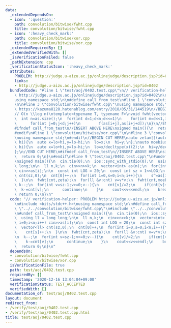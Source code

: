 ```yaml
---
data:
  _extendedDependsOn:
  - icon: ':question:'
    path: convolution/bitwise/fwht.cpp
    title: convolution/bitwise/fwht.cpp
  - icon: ':heavy_check_mark:'
    path: convolution/bitwise/xor.cpp
    title: convolution/bitwise/xor.cpp
  _extendedRequiredBy: []
  _extendedVerifiedWith: []
  _isVerificationFailed: false
  _pathExtension: cpp
  _verificationStatusIcon: ':heavy_check_mark:'
  attributes:
    PROBLEM: http://judge.u-aizu.ac.jp/onlinejudge/description.jsp?id=0402
    links:
    - http://judge.u-aizu.ac.jp/onlinejudge/description.jsp?id=0402
  bundledCode: "#line 1 \"test/aoj/0402.test.cpp\"\n// verification-helper: PROBLEM\
    \ http://judge.u-aizu.ac.jp/onlinejudge/description.jsp?id=0402\n\n#include <bits/stdc++.h>\n\
    using namespace std;\n\n#define call_from_test\n#line 1 \"convolution/bitwise/fwht.cpp\"\
    \n\n#line 3 \"convolution/bitwise/fwht.cpp\"\nusing namespace std;\n#endif\n//\
    \ https://kazuma8128.hatenablog.com/entry/2018/05/31/144519\n//BEGIN CUT HERE\n\
    // O(n \\log n)\ntemplate<typename T, typename F>\nvoid fwht(vector<T> &as,F f){\n\
    \  int n=as.size();\n  for(int d=1;d<n;d<<=1)\n    for(int m=d<<1,i=0;i<n;i+=m)\n\
    \      for(int j=0;j<d;j++)\n        f(as[i+j],as[i+j+d]);\n}\n//END CUT HERE\n\
    #ifndef call_from_test\n//INSERT ABOVE HERE\nsigned main(){\n  return 0;\n}\n\
    #endif\n#line 1 \"convolution/bitwise/xor.cpp\"\n\n#line 3 \"convolution/bitwise/xor.cpp\"\
    \nusing namespace std;\n#endif\n//BEGIN CUT HERE\nauto zeta=[](auto& lo,auto&\
    \ hi){\n  auto x=lo+hi,y=lo-hi;\n  lo=x;\n  hi=y;\n};\nauto moebius=[](auto& lo,auto&\
    \ hi){\n  auto x=lo+hi,y=lo-hi;\n  lo=x/decltype(x)(2);\n  hi=y/decltype(y)(2);\n\
    };\n//END CUT HERE\n#ifndef call_from_test\n//INSERT ABOVE HERE\nsigned main(){\n\
    \  return 0;\n}\n#endif\n#line 9 \"test/aoj/0402.test.cpp\"\n#undef call_from_test\n\
    \nsigned main(){\n  cin.tie(0);\n  ios::sync_with_stdio(0);\n  using ll = long\
    \ long;\n\n  ll n,k;\n  cin>>n>>k;\n  vector<int> as(n);\n  for(int i=0;i<n;i++)\
    \ cin>>as[i];\n\n  const int LOG = 20;\n  const int sz = 1<<LOG;\n  vector<ll>\
    \ cnt(sz,0);\n  cnt[0]++;\n  for(int i=0,s=0;i<n;i++){\n    s^=as[i];\n    cnt[s]++;\n\
    \  }\n\n  fwht(cnt,zeta);\n  for(ll &v:cnt) v=v*v;\n  fwht(cnt,moebius);\n\n \
    \ k--;\n  for(int v=sz-1;v>=0;v--){\n    cnt[v]/=2;\n    if(cnt[v]<=k){\n    \
    \  k-=cnt[v];\n      continue;\n    }\n    cout<<v<<endl;\n    break;\n  }\n \
    \ return 0;\n}\n"
  code: "// verification-helper: PROBLEM http://judge.u-aizu.ac.jp/onlinejudge/description.jsp?id=0402\n\
    \n#include <bits/stdc++.h>\nusing namespace std;\n\n#define call_from_test\n#include\
    \ \"../../convolution/bitwise/fwht.cpp\"\n#include \"../../convolution/bitwise/xor.cpp\"\
    \n#undef call_from_test\n\nsigned main(){\n  cin.tie(0);\n  ios::sync_with_stdio(0);\n\
    \  using ll = long long;\n\n  ll n,k;\n  cin>>n>>k;\n  vector<int> as(n);\n  for(int\
    \ i=0;i<n;i++) cin>>as[i];\n\n  const int LOG = 20;\n  const int sz = 1<<LOG;\n\
    \  vector<ll> cnt(sz,0);\n  cnt[0]++;\n  for(int i=0,s=0;i<n;i++){\n    s^=as[i];\n\
    \    cnt[s]++;\n  }\n\n  fwht(cnt,zeta);\n  for(ll &v:cnt) v=v*v;\n  fwht(cnt,moebius);\n\
    \n  k--;\n  for(int v=sz-1;v>=0;v--){\n    cnt[v]/=2;\n    if(cnt[v]<=k){\n  \
    \    k-=cnt[v];\n      continue;\n    }\n    cout<<v<<endl;\n    break;\n  }\n\
    \  return 0;\n}\n"
  dependsOn:
  - convolution/bitwise/fwht.cpp
  - convolution/bitwise/xor.cpp
  isVerificationFile: true
  path: test/aoj/0402.test.cpp
  requiredBy: []
  timestamp: '2020-12-16 13:04:04+09:00'
  verificationStatus: TEST_ACCEPTED
  verifiedWith: []
documentation_of: test/aoj/0402.test.cpp
layout: document
redirect_from:
- /verify/test/aoj/0402.test.cpp
- /verify/test/aoj/0402.test.cpp.html
title: test/aoj/0402.test.cpp
---
```

